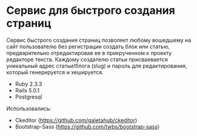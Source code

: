 # Сервис для быстрого создания страниц

Сервис быстрого создания страниц позволяет любому вошедшему на сайт пользователю без регистрации создать блок или статью, предварительно отредактировав ее в прикрученном к проекту редакторе текста.
Каждому создателю статьи присваевается уникальный адрес статьи/блога (slug) и пароль для редактирования, который генерируется и хешируется.

* Ruby 2.3.3
* Rails 5.0.1
* Postgresql

Использовались: 

* Ckeditor (https://github.com/galetahub/ckeditor)
* Bootstrap-Sass (https://github.com/twbs/bootstrap-sass)





